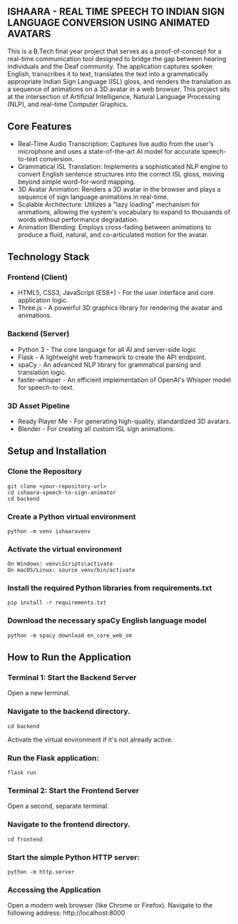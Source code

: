 ## ISHAARA - REAL TIME SPEECH TO INDIAN SIGN LANGUAGE CONVERSION USING ANIMATED AVATARS
This is a B.Tech final year project that serves as a proof-of-concept for a real-time communication tool designed to bridge the gap between hearing individuals and the Deaf community. The application captures spoken English, transcribes it to text, translates the text into a grammatically appropriate Indian Sign Language (ISL) gloss, and renders the translation as a sequence of animations on a 3D avatar in a web browser.
This project sits at the intersection of Artificial Intelligence, Natural Language Processing (NLP), and real-time Computer Graphics.

## Core Features
- Real-Time Audio Transcription: Captures live audio from the user's microphone and uses a state-of-the-art AI model for accurate speech-to-text conversion.
- Grammatical ISL Translation: Implements a sophisticated NLP engine to convert English sentence structures into the correct ISL gloss, moving beyond simple word-for-word mapping.
- 3D Avatar Animation: Renders a 3D avatar in the browser and plays a sequence of sign language animations in real-time.
- Scalable Architecture: Utilizes a "lazy loading" mechanism for animations, allowing the system's vocabulary to expand to thousands of words without performance degradation.
- Animation Blending: Employs cross-fading between animations to produce a fluid, natural, and co-articulated motion for the avatar.

## Technology Stack

### Frontend (Client) 
- HTML5, CSS3, JavaScript (ES6+) - For the user interface and core application logic.
- Three.js - A powerful 3D graphics library for rendering the avatar and animations.

### Backend (Server) 
- Python 3 - The core language for all AI and server-side logic
- Flask - A lightweight web framework to create the API endpoint.
- spaCy - An advanced NLP library for grammatical parsing and translation logic.
- faster-whisper - An efficient implementation of OpenAI's Whisper model for speech-to-text.

### 3D Asset Pipeline 
- Ready Player Me - For generating high-quality, standardized 3D avatars.
- Blender - For creating all custom ISL sign animations.

## Setup and Installation

### Clone the Repository
```
git clone <your-repository-url>
cd ishaara-speech-to-sign-animator
cd backend
```
### Create a Python virtual environment
```
python -m venv ishaaravenv
```
### Activate the virtual environment
```
On Windows: venv\Scripts\activate
On macOS/Linux: source venv/bin/activate
```
### Install the required Python libraries from requirements.txt
```
pip install -r requirements.txt
```
### Download the necessary spaCy English language model
```
python -m spacy download en_core_web_sm
```
## How to Run the Application

### Terminal 1: Start the Backend Server
Open a new terminal.

### Navigate to the backend directory.
```
cd backend
```
Activate the virtual environment if it's not already active.

### Run the Flask application:
```
flask run
```
### Terminal 2: Start the Frontend Server
Open a second, separate terminal.

### Navigate to the frontend directory.
```
cd frontend
```
### Start the simple Python HTTP server:
```
python -m http.server
```
### Accessing the Application
Open a modern web browser (like Chrome or Firefox).
Navigate to the following address: http://localhost:8000
